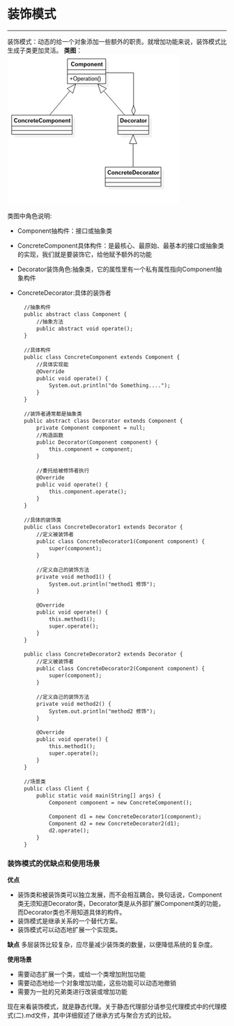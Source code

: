# 装饰模式
---
装饰模式：动态的给一个对象添加一些额外的职责。就增加功能来说，装饰模式比生成子类更加灵活。
**类图**：<br>
![](decor.jpg)

类图中角色说明:
- Component抽构件：接口或抽象类
- ConcreteComponent具体构件：是最核心、最原始、最基本的接口或抽象类的实现，我们就是要装饰它，给他赋予额外的功能
- Decorator装饰角色:抽象类，它的属性里有一个私有属性指向Component抽象构件
- ConcreteDecorator:具体的装饰者

		//抽象构件
        public abstract class Component {
        	//抽象方法
            public abstract void operate();
        }
        
        //具体构件
        public class ConcreteComponent extends Component {
        	//具体实现能
            @Override
            public void operate() {
            	System.out.println("do Something....");
            }
        }
        
        //装饰者通常都是抽象类
        public abstract class Decorator extends Component {
        	private Component component = null;
            //构造函数
            public Decorator(Component component) {
            	this.component = component;
            }
            
            //委托给被修饰者执行
            @Override
            public void operate() {
            	this.component.operate();
            }
        }
        
        //具体的装饰类
        public class ConcreteDecorator1 extends Decorator {
        	//定义被装饰者
            public class ConcreteDecorator1(Component component) {
            	super(component);
            }
            
            //定义自己的装饰方法
            private void method1() {
            	System.out.println("method1 修饰");
            }
            
            @Override
            public void operate() {
            	this.method1();
                super.operate();
            }
        }
        
        public class ConcreteDecorator2 extends Decorator {
        	//定义被装饰者
            public class ConcreteDecorator2(Component component) {
            	super(component);
            }
            
            //定义自己的装饰方法
            private void method2() {
            	System.out.println("method2 修饰");
            }
            
            @Override
            public void operate() {
            	this.method1();
                super.operate();
            }
        }
        
        //场景类
        public class Client {
        	public static void main(String[] args) {
            	Component component = new ConcreteComponent();
                
                Component d1 = new ConcreteDecorator1(component);
                Component d2 = new ConcreteDecorator2(d1);
                d2.operate();
            }
        }
        
### 装饰模式的优缺点和使用场景
**优点**
- 装饰类和被装饰类可以独立发展，而不会相互耦合。换句话说，Component类无须知道Decorator类，Decorator类是从外部扩展Component类的功能，而Decorator类也不用知道具体的构件。
- 装饰模式是继承关系的一个替代方案。
- 装饰模式可以动态地扩展一个实现类。

**缺点**
多层装饰比较复杂，应尽量减少装饰类的数量，以便降低系统的复杂度。

**使用场景**
- 需要动态扩展一个类，或给一个类增加附加功能
- 需要动态地给一个对象增加功能，这些功能可以动态地撤销
- 需要为一批的兄弟类进行改装或增加功能

现在来看装饰模式，就是静态代理。关于静态代理部分请参见代理模式中的代理模式(二).md文件，其中详细叙述了继承方式与聚合方式的比较。